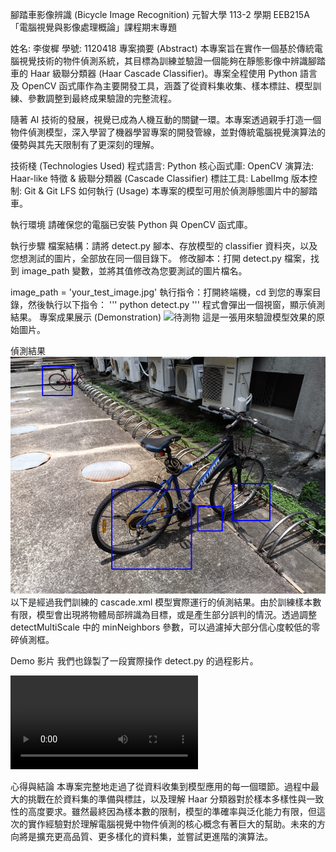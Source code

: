腳踏車影像辨識 (Bicycle Image Recognition)
元智大學 113-2 學期 EEB215A「電腦視覺與影像處理概論」課程期末專題

姓名: 李俊樨
學號: 1120418
專案摘要 (Abstract)
本專案旨在實作一個基於傳統電腦視覺技術的物件偵測系統，其目標為訓練並驗證一個能夠在靜態影像中辨識腳踏車的 Haar 級聯分類器 (Haar Cascade Classifier)。專案全程使用 Python 語言及 OpenCV 函式庫作為主要開發工具，涵蓋了從資料集收集、樣本標註、模型訓練、參數調整到最終成果驗證的完整流程。

隨著 AI 技術的發展，視覺已成為人機互動的關鍵一環。本專案透過親手打造一個物件偵測模型，深入學習了機器學習專案的開發管線，並對傳統電腦視覺演算法的優勢與其先天限制有了更深刻的理解。

技術棧 (Technologies Used)
程式語言: Python
核心函式庫: OpenCV
演算法: Haar-like 特徵 & 級聯分類器 (Cascade Classifier)
標註工具: LabelImg
版本控制: Git & Git LFS
如何執行 (Usage)
本專案的模型可用於偵測靜態圖片中的腳踏車。

執行環境
請確保您的電腦已安裝 Python 與 OpenCV 函式庫。

執行步驟
檔案結構：請將 detect.py 腳本、存放模型的 classifier 資料夾，以及您想測試的圖片，全部放在同一個目錄下。
修改腳本：打開 detect.py 檔案，找到 image_path 變數，並將其值修改為您要測試的圖片檔名。

image_path = 'your_test_image.jpg'
執行指令：打開終端機，cd 到您的專案目錄，然後執行以下指令：
'''
python detect.py
'''
程式會彈出一個視窗，顯示偵測結果。
專案成果展示 (Demonstration)
![待測物](./assets/test_image.jpg)
這是一張用來驗證模型效果的原始圖片。

偵測結果
![結果展示](./assets/result.png)
以下是經過我們訓練的 cascade.xml 模型實際運行的偵測結果。由於訓練樣本數有限，模型會出現將物體局部辨識為目標，或是產生部分誤判的情況。透過調整 detectMultiScale 中的 minNeighbors 參數，可以過濾掉大部分信心度較低的零碎偵測框。

Demo 影片
我們也錄製了一段實際操作 detect.py 的過程影片。

![Demo影片](./demo.mkv)

心得與結論
本專案完整地走過了從資料收集到模型應用的每一個環節。過程中最大的挑戰在於資料集的準備與標註，以及理解 Haar 分類器對於樣本多樣性與一致性的高度要求。雖然最終因為樣本數的限制，模型的準確率與泛化能力有限，但這次的實作經驗對於理解電腦視覺中物件偵測的核心概念有著巨大的幫助。未來的方向將是擴充更高品質、更多樣化的資料集，並嘗試更進階的演算法。
